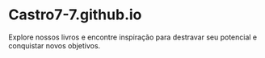 # Castro7-7.github.io
Explore nossos livros e encontre inspiração para destravar seu potencial e conquistar novos objetivos.
